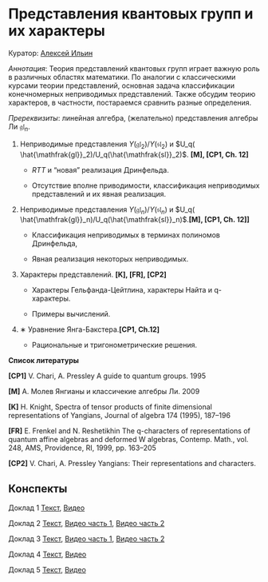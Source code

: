 # Представления квантовых групп и их характеры

Куратор: [Алексей Ильин](mailto:aiilin@hse.ru)


*Аннотация*: Теория представлений квантовых групп играет важную роль в различных областях математики.
По аналогии с классическими курсами теории представлений, основная задача  классификации конечномерных неприводимых представлений.
Также обсудим теорию характеров, в частности, постараемся сравнить разные определения.

*Пререквизиты*: линейная алгебра, (желательно) представления алгебры Ли $\mathfrak{gl}_n$.

1. Неприводимые представления $Y (\mathfrak{gl}_2)/Y (\mathfrak{sl}_2)$ и $U_q(
\hat{\mathfrak{gl}}_2)/U_q(\hat{\mathfrak{sl}}_2)$. **[M], [CP1, Ch. 12]**
  
    - $RTT$ и “новая” реализация Дринфельда.
  
    - Отсутствие вполне приводимости, классификация неприводимых представлений и их явная реализация. 

2. Неприводимые представления $Y (\mathfrak{gl}_n)/Y (\mathfrak{sl}_n)$ и $U_q(
\hat{\mathfrak{gl}}_n)/U_q(\hat{\mathfrak{sl}}_n)$.**[M], [CP1, Ch. 12]]**
  
    - Классификация неприводимых в терминах полиномов Дринфельда,
  
    -  Явная реализация некоторых неприводимых.  

3. Характеры представлений. **[K], [FR], [CP2]**

    - Характеры Гельфанда-Цейтлина, характеры Найта и q-характеры.
  
    - Примеры вычислений.

5. ∗ Уравнение Янга-Бакстера.**[CP1, Ch.12]**

    - Рациональные и тригонометрические решения.

**Список литературы**

**[CP1]** V. Chari, A. Pressley A guide to quantum groups. 1995

**[M]** А. Молев Янгианы и классичекие алгебры Ли. 2009

**[K]** H. Knight, Spectra of tensor products of finite dimensional representations of Yangians, Journal
of algebra 174 (1995), 187–196

**[FR]** E. Frenkel and N. Reshetikhin The q-characters of representations of quantum affine algebras and
deformed W algebras, Contemp. Math., vol. 248, AMS, Providence, RI, 1999, pp. 163–205

**[CP2]** V. Chari, A. Pressley Yangians: Their representations and characters.

## Конспекты

Доклад 1 [Текст](https://drive.google.com/file/d/14lgBCMcJVR9Fjx3tKkVvfQGy8RRk1CRt/view?usp=drive_link), [Видео](https://youtu.be/t6bnOWkOMyc?list=PLLGkFbxve673kHd3MzJ1hKRLRBUkABFiP)

Доклад 2 [Текст](https://drive.google.com/file/d/1WTAZa-peQpii1dSfii7ryr8aJLO2_mlo/view?usp=drive_link), [Видео часть 1](https://youtu.be/NMPqOJlsSE4?list=PLLGkFbxve673kHd3MzJ1hKRLRBUkABFiP), [Видео часть 2](https://www.youtube.com/live/ia6Ojz7HJSk?si=hq86Vim0uTrwbxZP)

Доклад 3 [Текст](https://drive.google.com/file/d/10NEBeGIk6rJ0YK38dVYADocAQVp3K3U0/view?usp=drive_link), [Видео часть 1](https://www.youtube.com/live/vw5ql9KrnhU?si=WuJSTOe4C7L7C6H5), [Видео часть 2](https://www.youtube.com/live/iOkVpJOHuxE?si=oH-YE3Vkuw8hFlqr)

Доклад 4 [Текст](https://drive.google.com/file/d/1gOYUoON6vsv8Y5oQXciAwjkNgWClP_G8/view?usp=drive_link), [Видео](https://youtube.com/live/Vxe4bc84q_U?feature=share)

Доклад 5 [Текст](), [Видео](https://www.youtube.com/live/4bxrU52k3Po?si=kUpdS3olHjKGnmhf)
